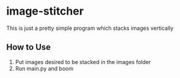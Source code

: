 # image-stitcher

This is just a pretty simple program which stacks images vertically

## How to Use
1. Put images desired to be stacked in the images folder
2. Run main.py and boom
